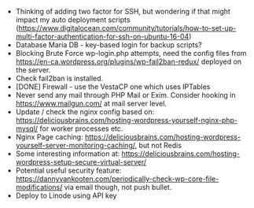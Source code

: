 - Thinking of adding two factor for SSH, but wondering if that might impact my auto deployment scripts (https://www.digitalocean.com/community/tutorials/how-to-set-up-multi-factor-authentication-for-ssh-on-ubuntu-16-04)
- Database Maria DB - key-based login for backup scripts?
- Blocking Brute Force wp-login.php attempts, need the config files from https://en-ca.wordpress.org/plugins/wp-fail2ban-redux/ deployed on the server.
- Check fail2ban is installed.
- [DONE] Firewall - use the VestaCP one which uses IPTables
- Never send any mail through PHP Mail or Exim. Consider hooking in https://www.mailgun.com/ at mail server level.
- Update / check the nginx config based on: https://deliciousbrains.com/hosting-wordpress-yourself-nginx-php-mysql/ for worker processes etc.
- Nginx Page caching: https://deliciousbrains.com/hosting-wordpress-yourself-server-monitoring-caching/, but not Redis
- Some interesting information at: https://deliciousbrains.com/hosting-wordpress-setup-secure-virtual-server/
- Potential useful security feature:
https://dannyvankooten.com/periodically-check-wp-core-file-modifications/ via email though, not push bullet.
- Deploy to Linode using API key